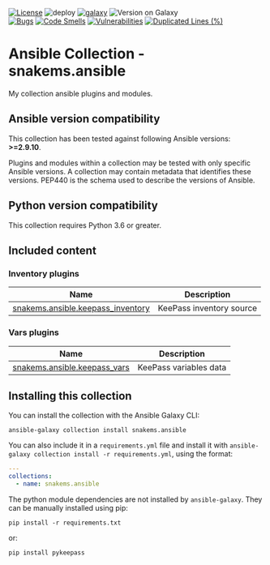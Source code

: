 [![License](https://img.shields.io/github/license/snakems/snakems.ansible.svg?style=flat)](https://github.com/snakems/snakems.ansible/blob/master/LICENSE) ![deploy](https://github.com/snakems/snakems.ansible/actions/workflows/main.yml/badge.svg) [![galaxy](https://img.shields.io/badge/galaxy-snakems.ansible-660198.svg?style=flat)](https://galaxy.ansible.com/snakems/ansible) ![Version on Galaxy](https://img.shields.io/badge/dynamic/json?style=flat&label=galaxy-version&prefix=v&url=https://galaxy.ansible.com/api/v2/collections/snakems/ansible/&query=latest_version.version)   
[![Bugs](https://sonarcloud.io/api/project_badges/measure?project=snakems_snakems.ansible&metric=bugs)](https://sonarcloud.io/summary/new_code?id=snakems_snakems.ansible) [![Code Smells](https://sonarcloud.io/api/project_badges/measure?project=snakems_snakems.ansible&metric=code_smells)](https://sonarcloud.io/summary/new_code?id=snakems_snakems.ansible) [![Vulnerabilities](https://sonarcloud.io/api/project_badges/measure?project=snakems_snakems.ansible&metric=vulnerabilities)](https://sonarcloud.io/summary/new_code?id=snakems_snakems.ansible) [![Duplicated Lines (%)](https://sonarcloud.io/api/project_badges/measure?project=snakems_snakems.ansible&metric=duplicated_lines_density)](https://sonarcloud.io/summary/new_code?id=snakems_snakems.ansible)
# Ansible Collection - snakems.ansible

My collection ansible plugins and modules.

<!--start requires_ansible-->
## Ansible version compatibility

This collection has been tested against following Ansible versions: **>=2.9.10**.

Plugins and modules within a collection may be tested with only specific Ansible versions.
A collection may contain metadata that identifies these versions.
PEP440 is the schema used to describe the versions of Ansible.
<!--end requires_ansible-->

## Python version compatibility

This collection requires Python 3.6 or greater.

## Included content

<!--start collection content-->
### Inventory plugins
Name | Description
--- | ---
[snakems.ansible.keepass_inventory](https://github.com/snakems/snakems.ansible/blob/master/docs/snakems.ansible.keepass_inventory.md)|KeePass inventory source        

### Vars plugins
Name | Description
--- | ---
[snakems.ansible.keepass_vars](https://github.com/snakems/snakems.ansible/blob/master/docs/snakems.ansible.keepass_vars.md)|KeePass variables data      

## Installing this collection

You can install the collection with the Ansible Galaxy CLI:

    ansible-galaxy collection install snakems.ansible

You can also include it in a `requirements.yml` file and install it with `ansible-galaxy collection install -r requirements.yml`, using the format:

```yaml
---
collections:
  - name: snakems.ansible
```

The python module dependencies are not installed by `ansible-galaxy`.  They can
be manually installed using pip:

    pip install -r requirements.txt

or:

    pip install pykeepass